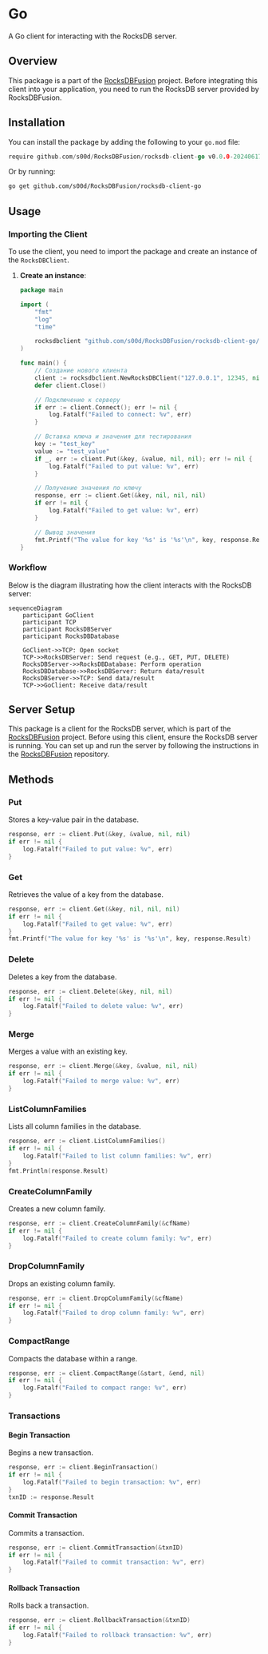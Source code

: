 # Go

A Go client for interacting with the RocksDB server.

## Overview

This package is a part of the [RocksDBFusion](https://github.com/s00d/RocksDBFusion) project. Before integrating this client into your application, you need to run the RocksDB server provided by RocksDBFusion.

## Installation

You can install the package by adding the following to your `go.mod` file:

```go
require github.com/s00d/RocksDBFusion/rocksdb-client-go v0.0.0-20240617145652-ad861aa578f3
```

Or by running:

```bash
go get github.com/s00d/RocksDBFusion/rocksdb-client-go
```

## Usage

### Importing the Client

To use the client, you need to import the package and create an instance of the `RocksDBClient`.

1. **Create an instance**:

    ```go
    package main

    import (
        "fmt"
        "log"
        "time"

        rocksdbclient "github.com/s00d/RocksDBFusion/rocksdb-client-go/src"
    )

    func main() {
        // Создание нового клиента
        client := rocksdbclient.NewRocksDBClient("127.0.0.1", 12345, nil, 10*time.Second, 2*time.Second)
        defer client.Close()

        // Подключение к серверу
        if err := client.Connect(); err != nil {
            log.Fatalf("Failed to connect: %v", err)
        }

        // Вставка ключа и значения для тестирования
        key := "test_key"
        value := "test_value"
        if _, err := client.Put(&key, &value, nil, nil); err != nil {
            log.Fatalf("Failed to put value: %v", err)
        }

        // Получение значения по ключу
        response, err := client.Get(&key, nil, nil, nil)
        if err != nil {
            log.Fatalf("Failed to get value: %v", err)
        }

        // Вывод значения
        fmt.Printf("The value for key '%s' is '%s'\n", key, response.Result)
    }
    ```

### Workflow

Below is the diagram illustrating how the client interacts with the RocksDB server:

```mermaid
sequenceDiagram
    participant GoClient
    participant TCP
    participant RocksDBServer
    participant RocksDBDatabase

    GoClient->>TCP: Open socket
    TCP->>RocksDBServer: Send request (e.g., GET, PUT, DELETE)
    RocksDBServer->>RocksDBDatabase: Perform operation
    RocksDBDatabase->>RocksDBServer: Return data/result
    RocksDBServer->>TCP: Send data/result
    TCP->>GoClient: Receive data/result
```

## Server Setup

This package is a client for the RocksDB server, which is part of the [RocksDBFusion](https://github.com/s00d/RocksDBFusion) project. Before using this client, ensure the RocksDB server is running. You can set up and run the server by following the instructions in the [RocksDBFusion](https://github.com/s00d/RocksDBFusion) repository.

## Methods

### Put

Stores a key-value pair in the database.

```go
response, err := client.Put(&key, &value, nil, nil)
if err != nil {
    log.Fatalf("Failed to put value: %v", err)
}
```

### Get

Retrieves the value of a key from the database.

```go
response, err := client.Get(&key, nil, nil, nil)
if err != nil {
    log.Fatalf("Failed to get value: %v", err)
}
fmt.Printf("The value for key '%s' is '%s'\n", key, response.Result)
```

### Delete

Deletes a key from the database.

```go
response, err := client.Delete(&key, nil, nil)
if err != nil {
    log.Fatalf("Failed to delete value: %v", err)
}
```

### Merge

Merges a value with an existing key.

```go
response, err := client.Merge(&key, &value, nil, nil)
if err != nil {
    log.Fatalf("Failed to merge value: %v", err)
}
```

### ListColumnFamilies

Lists all column families in the database.

```go
response, err := client.ListColumnFamilies()
if err != nil {
    log.Fatalf("Failed to list column families: %v", err)
}
fmt.Println(response.Result)
```

### CreateColumnFamily

Creates a new column family.

```go
response, err := client.CreateColumnFamily(&cfName)
if err != nil {
    log.Fatalf("Failed to create column family: %v", err)
}
```

### DropColumnFamily

Drops an existing column family.

```go
response, err := client.DropColumnFamily(&cfName)
if err != nil {
    log.Fatalf("Failed to drop column family: %v", err)
}
```

### CompactRange

Compacts the database within a range.

```go
response, err := client.CompactRange(&start, &end, nil)
if err != nil {
    log.Fatalf("Failed to compact range: %v", err)
}
```

### Transactions

#### Begin Transaction

Begins a new transaction.

```go
response, err := client.BeginTransaction()
if err != nil {
    log.Fatalf("Failed to begin transaction: %v", err)
}
txnID := response.Result
```

#### Commit Transaction

Commits a transaction.

```go
response, err := client.CommitTransaction(&txnID)
if err != nil {
    log.Fatalf("Failed to commit transaction: %v", err)
}
```

#### Rollback Transaction

Rolls back a transaction.

```go
response, err := client.RollbackTransaction(&txnID)
if err != nil {
    log.Fatalf("Failed to rollback transaction: %v", err)
}
```
